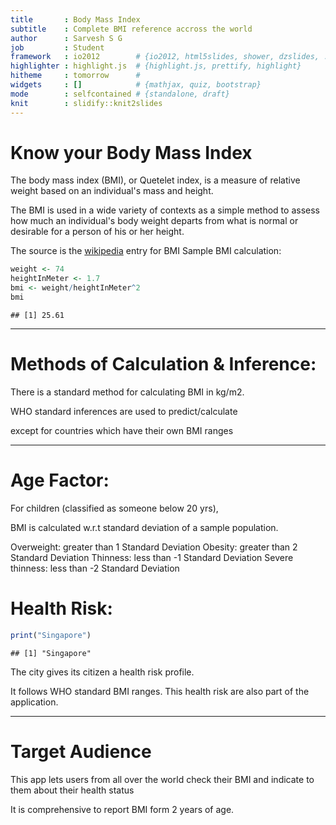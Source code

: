 ```yaml
---
title       : Body Mass Index 
subtitle    : Complete BMI reference accross the world
author      : Sarvesh S G
job         : Student
framework   : io2012        # {io2012, html5slides, shower, dzslides, ...}
highlighter : highlight.js  # {highlight.js, prettify, highlight}
hitheme     : tomorrow      # 
widgets     : []            # {mathjax, quiz, bootstrap}
mode        : selfcontained # {standalone, draft}
knit        : slidify::knit2slides
---
```


Know your Body Mass Index
===

The body mass index (BMI), or Quetelet index, is a measure of relative weight based on an individual's mass and height.

The BMI is used in a wide variety of contexts as a simple method to assess 
how much an individual's body weight departs from what is normal or desirable for a person of his or her height. 

The source is the [wikipedia](http://en.wikipedia.org/wiki/Body_mass_index) entry for BMI
Sample BMI calculation:

```r
weight <- 74
heightInMeter <- 1.7
bmi <- weight/heightInMeter^2
bmi
```

```
## [1] 25.61
```



---
Methods of Calculation & Inference:
===
There is a standard method for calculating BMI in kg/m2.

WHO standard inferences are used to predict/calculate 

except for countries which have their own BMI ranges

---
Age Factor:
===

For children (classified as someone below 20 yrs),

BMI is calculated w.r.t standard deviation of a sample population.

 Overweight: greater than 1 Standard Deviation
 Obesity: greater than 2 Standard Deviation
 Thinness: less than -1 Standard Deviation
 Severe thinness: less than -2 Standard Deviation
 
Health Risk:
====

```r
print("Singapore")
```

```
## [1] "Singapore"
```

The city gives its citizen a health risk profile.

It follows WHO standard BMI ranges.
This health risk are also part of the application.

---
Target Audience
===
This app lets users from all over the world check their BMI
and indicate to them about their health status

It is comprehensive to report BMI form 2 years of age.
